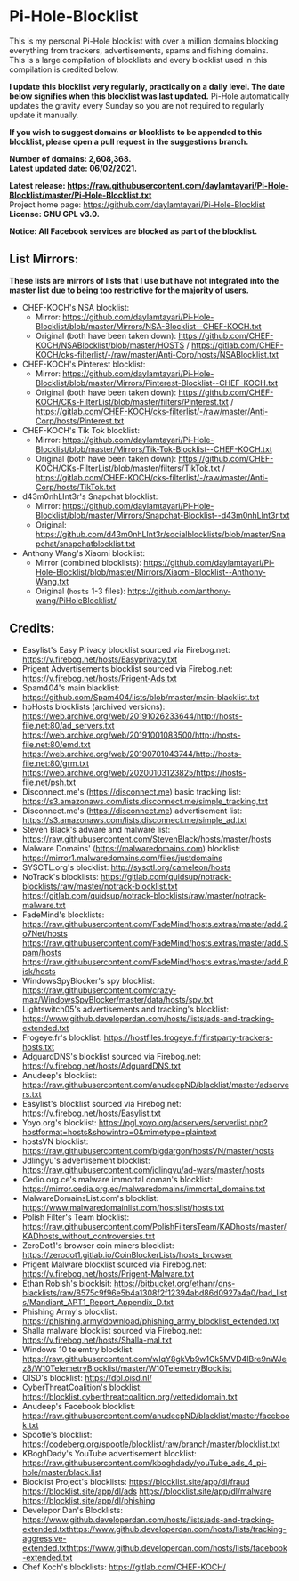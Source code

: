 # Pi-Hole-Blocklist
  

This is my personal Pi-Hole blocklist with over a million domains blocking everything from trackers, advertisements, spams and fishing domains.  
This is a large compilation of blocklists and every blocklist used in this compilation is credited below.  
  
**I update this blocklist very regularly, practically on a daily level. The date below signifies when this blocklist was last updated.**
Pi-Hole automatically updates the gravity every Sunday so you are not required to regularly update it manually.
     
**If you wish to suggest domains or blocklists to be appended to this blocklist, please open a pull request in the suggestions branch.**
  
**Number of domains: 2,608,368.**  
**Latest updated date: 06/02/2021.**  
  
**Latest release: https://raw.githubusercontent.com/daylamtayari/Pi-Hole-Blocklist/master/Pi-Hole-Blocklist.txt**  
Project home page: https://github.com/daylamtayari/Pi-Hole-Blocklist  
**License: GNU GPL v3.0.**

**Notice: All Facebook services are blocked as part of the blocklist.**

## List Mirrors:

**These lists are mirrors of lists that I use but have not integrated into the master list due to being too restrictive for the majority of users.**
- CHEF-KOCH's NSA blocklist:
  - Mirror: https://github.com/daylamtayari/Pi-Hole-Blocklist/blob/master/Mirrors/NSA-Blocklist--CHEF-KOCH.txt
  - Original (both have been taken down): https://github.com/CHEF-KOCH/NSABlocklist/blob/master/HOSTS / https://gitlab.com/CHEF-KOCH/cks-filterlist/-/raw/master/Anti-Corp/hosts/NSABlocklist.txt
- CHEF-KOCH's Pinterest blocklist:
  - Mirror: https://github.com/daylamtayari/Pi-Hole-Blocklist/blob/master/Mirrors/Pinterest-Blocklist--CHEF-KOCH.txt
  - Original (both have been taken down): https://github.com/CHEF-KOCH/CKs-FilterList/blob/master/filters/Pinterest.txt / https://gitlab.com/CHEF-KOCH/cks-filterlist/-/raw/master/Anti-Corp/hosts/Pinterest.txt
- CHEF-KOCH's Tik Tok blocklist:
  - Mirror: https://github.com/daylamtayari/Pi-Hole-Blocklist/blob/master/Mirrors/Tik-Tok-Blocklist--CHEF-KOCH.txt
  - Original (both have been taken down): https://github.com/CHEF-KOCH/CKs-FilterList/blob/master/filters/TikTok.txt / https://gitlab.com/CHEF-KOCH/cks-filterlist/-/raw/master/Anti-Corp/hosts/TikTok.txt
- d43m0nhLInt3r's Snapchat blocklist:
  - Mirror: https://github.com/daylamtayari/Pi-Hole-Blocklist/blob/master/Mirrors/Snapchat-Blocklist--d43m0nhLInt3r.txt
  - Original: https://github.com/d43m0nhLInt3r/socialblocklists/blob/master/Snapchat/snapchatblocklist.txt
- Anthony Wang's Xiaomi blocklist:
  - Mirror (combined blocklists): https://github.com/daylamtayari/Pi-Hole-Blocklist/blob/master/Mirrors/Xiaomi-Blocklist--Anthony-Wang.txt
  - Original (`hosts` 1-3 files): https://github.com/anthony-wang/PiHoleBlocklist/
  
## Credits: 
  
- Easylist's Easy Privacy blocklist sourced via Firebog.net: https://v.firebog.net/hosts/Easyprivacy.txt
- Prigent Advertisements blocklist sourced via Firebog.net: https://v.firebog.net/hosts/Prigent-Ads.txt
- Spam404's main blacklist: https://github.com/Spam404/lists/blob/master/main-blacklist.txt
- hpHosts blocklists (archived versions): https://web.archive.org/web/20191026233644/http://hosts-file.net:80/ad_servers.txt https://web.archive.org/web/20191001083500/http://hosts-file.net:80/emd.txt https://web.archive.org/web/20190701043744/http://hosts-file.net:80/grm.txt https://web.archive.org/web/20200103123825/https://hosts-file.net/psh.txt
- Disconnect.me's (https://disconnect.me) basic tracking list: https://s3.amazonaws.com/lists.disconnect.me/simple_tracking.txt
- Disconnect.me's (https://disconnect.me) advertisement list: https://s3.amazonaws.com/lists.disconnect.me/simple_ad.txt
- Steven Black's adware and malware list: https://raw.githubusercontent.com/StevenBlack/hosts/master/hosts
- Malware Domains' (https://malwaredomains.com) blocklist: https://mirror1.malwaredomains.com/files/justdomains
- SYSCTL.org's blocklist: http://sysctl.org/cameleon/hosts
- NoTrack's blocklists: https://gitlab.com/quidsup/notrack-blocklists/raw/master/notrack-blocklist.txt https://gitlab.com/quidsup/notrack-blocklists/raw/master/notrack-malware.txt
- FadeMind's blocklists: https://raw.githubusercontent.com/FadeMind/hosts.extras/master/add.2o7Net/hosts https://raw.githubusercontent.com/FadeMind/hosts.extras/master/add.Spam/hosts https://raw.githubusercontent.com/FadeMind/hosts.extras/master/add.Risk/hosts
- WindowsSpyBlocker's spy blocklist: https://raw.githubusercontent.com/crazy-max/WindowsSpyBlocker/master/data/hosts/spy.txt
- Lightswitch05's advertisements and tracking's blocklist: https://www.github.developerdan.com/hosts/lists/ads-and-tracking-extended.txt
- Frogeye.fr's blocklist: https://hostfiles.frogeye.fr/firstparty-trackers-hosts.txt
- AdguardDNS's blocklist sourced via Firebog.net: https://v.firebog.net/hosts/AdguardDNS.txt
- Anudeep's blocklist: https://raw.githubusercontent.com/anudeepND/blacklist/master/adservers.txt
- Easylist's blocklist sourced via Firebog.net: https://v.firebog.net/hosts/Easylist.txt
- Yoyo.org's blocklist: https://pgl.yoyo.org/adservers/serverlist.php?hostformat=hosts&showintro=0&mimetype=plaintext
- hostsVN blocklist: https://raw.githubusercontent.com/bigdargon/hostsVN/master/hosts
- Jdlingyu's advertisement blocklist: https://raw.githubusercontent.com/jdlingyu/ad-wars/master/hosts
- Cedio.org.ce's malware immortal doman's blocklist: https://mirror.cedia.org.ec/malwaredomains/immortal_domains.txt
- MalwareDomainsList.com's blocklist: https://www.malwaredomainlist.com/hostslist/hosts.txt
- Polish Filter's Team blocklist: https://raw.githubusercontent.com/PolishFiltersTeam/KADhosts/master/KADhosts_without_controversies.txt
- ZeroDot1's browser coin miners blocklist: https://zerodot1.gitlab.io/CoinBlockerLists/hosts_browser
- Prigent Malware blocklist sourced via Firebog.net: https://v.firebog.net/hosts/Prigent-Malware.txt
- Ethan Robish's blocklsit: https://bitbucket.org/ethanr/dns-blacklists/raw/8575c9f96e5b4a1308f2f12394abd86d0927a4a0/bad_lists/Mandiant_APT1_Report_Appendix_D.txt
- Phishing Army's blocklist: https://phishing.army/download/phishing_army_blocklist_extended.txt
- Shalla malware blocklist sourced via Firebog.net: https://v.firebog.net/hosts/Shalla-mal.txt
- Windows 10 telemtry blocklist: https://raw.githubusercontent.com/wlqY8gkVb9w1Ck5MVD4lBre9nWJez8/W10TelemetryBlocklist/master/W10TelemetryBlocklist
- OISD's blocklist: https://dbl.oisd.nl/
- CyberThreatCoalition's blocklist: https://blocklist.cyberthreatcoalition.org/vetted/domain.txt
- Anudeep's Facebook blocklist: https://raw.githubusercontent.com/anudeepND/blacklist/master/facebook.txt
- Spootle's blocklist: https://codeberg.org/spootle/blocklist/raw/branch/master/blocklist.txt
- KBoghDady's YouTube advertisement blocklist: https://raw.githubusercontent.com/kboghdady/youTube_ads_4_pi-hole/master/black.list
- Blocklist Project's blocklists: https://blocklist.site/app/dl/fraud https://blocklist.site/app/dl/ads https://blocklist.site/app/dl/malware https://blocklist.site/app/dl/phishing
- Develepor Dan's Blocklists: https://www.github.developerdan.com/hosts/lists/ads-and-tracking-extended.txthttps://www.github.developerdan.com/hosts/lists/tracking-aggressive-extended.txthttps://www.github.developerdan.com/hosts/lists/facebook-extended.txt
- Chef Koch's blocklists: https://gitlab.com/CHEF-KOCH/
